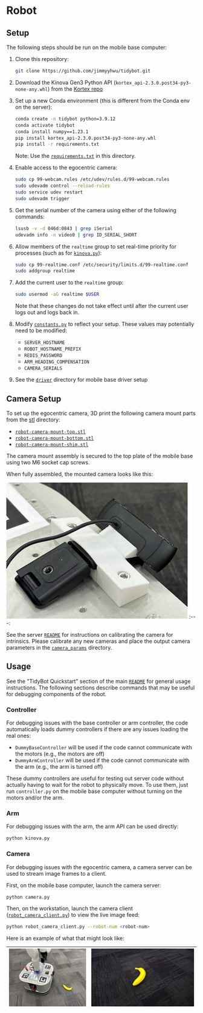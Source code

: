 # Robot

## Setup

The following steps should be run on the mobile base computer:

1. Clone this repository:

    ```bash
    git clone https://github.com/jimmyyhwu/tidybot.git
    ```

2. Download the Kinova Gen3 Python API (`kortex_api-2.3.0.post34-py3-none-any.whl`) from the [Kortex repo](https://github.com/Kinovarobotics/kortex)

3. Set up a new Conda environment (this is different from the Conda env on the server):

    ```bash
    conda create -n tidybot python=3.9.12
    conda activate tidybot
    conda install numpy==1.23.1
    pip install kortex_api-2.3.0.post34-py3-none-any.whl
    pip install -r requirements.txt
    ```

    Note: Use the [`requirements.txt`](requirements.txt) in this directory.

4. Enable access to the egocentric camera:

    ```bash
    sudo cp 99-webcam.rules /etc/udev/rules.d/99-webcam.rules
    sudo udevadm control --reload-rules
    sudo service udev restart
    sudo udevadm trigger
    ```

5. Get the serial number of the camera using either of the following commands:

    ```bash
    lsusb -v -d 046d:0843 | grep iSerial
    udevadm info -n video0 | grep ID_SERIAL_SHORT
    ```

6. Allow members of the `realtime` group to set real-time priority for processes (such as for [`kinova.py`](kinova.py)):

    ```bash
    sudo cp 99-realtime.conf /etc/security/limits.d/99-realtime.conf
    sudo addgroup realtime
    ```

7. Add the current user to the `realtime` group:

    ```bash
    sudo usermod -aG realtime $USER
    ```

    Note that these changes do not take effect until after the current user logs out and logs back in.

8. Modify [`constants.py`](constants.py) to reflect your setup. These values may potentially need to be modified:

    * `SERVER_HOSTNAME`
    * `ROBOT_HOSTNAME_PREFIX`
    * `REDIS_PASSWORD`
    * `ARM_HEADING_COMPENSATION`
    * `CAMERA_SERIALS`

9. See the [`driver`](driver) directory for mobile base driver setup

## Camera Setup

To set up the egocentric camera, 3D print the following camera mount parts from the [stl](../stl) directory:

* [`robot-camera-mount-top.stl`](../stl/robot-camera-mount-top.stl)
* [`robot-camera-mount-bottom.stl`](../stl/robot-camera-mount-bottom.stl)
* [`robot-camera-mount-shim.stl`](../stl/robot-camera-mount-shim.stl)

The camera mount assembly is secured to the top plate of the mobile base using two M6 socket cap screws.

When fully assembled, the mounted camera looks like this:

![](images/egocentric-camera-mount.jpg)
:---:

See the server [`README`](../server/README.md) for instructions on calibrating the camera for intrinsics. Please calibrate any new cameras and place the output camera parameters in the [`camera_params`](camera_params) directory.

## Usage

See the "TidyBot Quickstart" section of the main [`README`](../README.md) for general usage instructions. The following sections describe commands that may be useful for debugging components of the robot.

### Controller

For debugging issues with the base controller or arm controller, the code automatically loads dummy controllers if there are any issues loading the real ones:

* `DummyBaseController` will be used if the code cannot communicate with the motors (e.g., the motors are off)
* `DummyArmController` will be used if the code cannot communicate with the arm (e.g., the arm is turned off)

These dummy controllers are useful for testing out server code without actually having to wait for the robot to physically move. To use them, just run `controller.py` on the mobile base computer without turning on the motors and/or the arm.

### Arm

For debugging issues with the arm, the arm API can be used directly:

```bash
python kinova.py
```

### Camera

For debugging issues with the egocentric camera, a camera server can be used to stream image frames to a client.

First, on the mobile base computer, launch the camera server:

```bash
python camera.py
```

Then, on the workstation, launch the camera client ([`robot_camera_client.py`](../server/robot_camera_client.py)) to view the live image feed:

```bash
python robot_camera_client.py --robot-num <robot-num>
```

Here is an example of what that might look like:

![](images/egocentric-camera-side.jpg) | ![](images/egocentric-camera-image.jpg)
:---: | :---:
